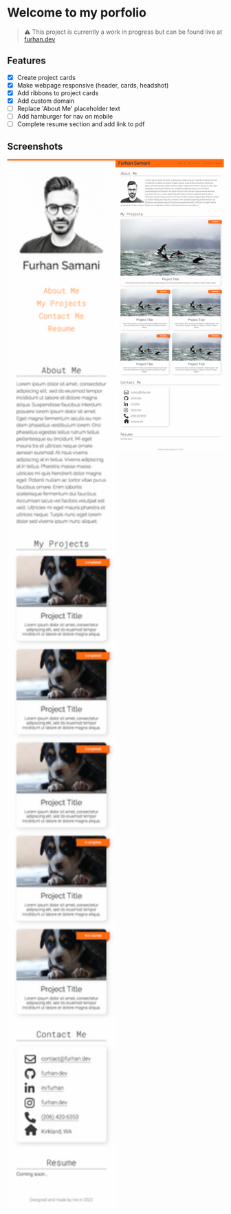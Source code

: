 # Welcome to my porfolio

> :warning:  This project is currently a work in progress but can be found live at [furhan.dev](https://furhan.dev) 

## Features
- [x] Create project cards 
- [x] Make webpage responsive (header, cards, headshot)
- [x] Add ribbons to project cards
- [x] Add custom domain
- [ ] Replace 'About Me' placeholder text
- [ ] Add hamburger for nav on mobile
- [ ] Complete resume section and add link to pdf

## Screenshots
<p align="center" width="100%">
    <img width="50%" style="float: left;"src="./assets/img/portfolio-screenshot-mobile.png?raw=true" alt="Mobile screenshot">
    <img width="50%" src="./assets/img/portfolio-screenshot-desktop.png?raw=true" alt="Desktop screenshot">
</p>